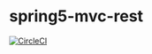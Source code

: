 # spring5-mvc-rest

[![CircleCI](https://circleci.com/gh/Americo91/spring5-mvc-rest.svg?style=svg&circle-token=b9118229dee7efab26bbd1d18672a38a7539f66e)](https://circleci.com/gh/Americo91/spring5-mvc-rest)